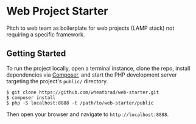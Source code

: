 # Web Project Starter

Pitch to web team as boilerplate for web projects (LAMP stack) not requiring a specific framework.

## Getting Started
To run the project locally, open a terminal instance, clone the repo, install dependencies via [Composer](https://github.com/composer/composer), and start the PHP development server targeting the project's `public/` directory.
```shell
$ git clone https://github.com/wheatbrad/web-starter.git
$ composer install
$ php -S localhost:8888 -t /path/to/web-starter/public
```
Then open your browser and navigate to `http://localhost:8888`.
